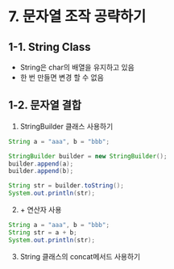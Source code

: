 # 7. 문자열 조작 공략하기

## 1-1. String Class

- String은 char의 배열을 유지하고 있음
- 한 번 만들면 변경 할 수 없음

## 1-2. 문자열 결합

1. StringBuilder 클래스 사용하기
```java
String a = "aaa", b = "bbb";

StringBuilder builder = new StringBuilder();
builder.append(a);
builder.append(b);

String str = builder.toString();
System.out.println(str);
```
2. \+ 연산자 사용
```java
String a = "aaa", b = "bbb";
String str = a + b;
System.out.println(str);
```
3. String 클래스의 concat메서드 사용하기